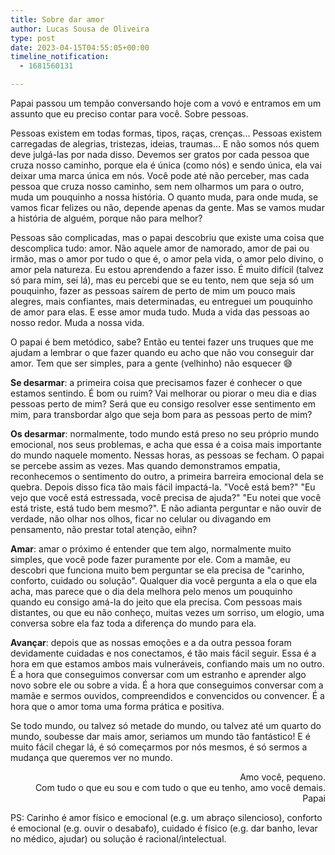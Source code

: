 ```yaml
---
title: Sobre dar amor
author: Lucas Sousa de Oliveira
type: post
date: 2023-04-15T04:55:05+00:00
timeline_notification:
  - 1681560131

---
```

Papai passou um tempão conversando hoje com a vovó e entramos em um assunto que eu preciso contar para você. Sobre pessoas.

Pessoas existem em todas formas, tipos, raças, crenças... Pessoas existem carregadas de alegrias, tristezas, ideias, traumas... E não somos nós quem deve julgá-las por nada disso. Devemos ser gratos por cada pessoa que cruza nosso caminho, porque ela é única (como nós) e sendo única, ela vai deixar uma marca única em nós. Você pode até não perceber, mas cada pessoa que cruza nosso caminho, sem nem olharmos um para o outro, muda um pouquinho a nossa história. O quanto muda, para onde muda, se vamos ficar felizes ou não, depende apenas da gente. Mas se vamos mudar a história de alguém, porque não para melhor?

Pessoas são complicadas, mas o papai descobriu que existe uma coisa que descomplica tudo: amor. Não aquele amor de namorado, amor de pai ou irmão, mas o amor por tudo o que é, o amor pela vida, o amor pelo divino, o amor pela natureza. Eu estou aprendendo a fazer isso. É muito difícil (talvez só para mim, sei lá), mas eu percebi que se eu tento, nem que seja só um pouquinho, fazer as pessoas saírem de perto de mim um pouco mais alegres, mais confiantes, mais determinadas, eu entreguei um pouquinho de amor para elas. E esse amor muda tudo. Muda a vida das pessoas ao nosso redor. Muda a nossa vida.

O papai é bem metódico, sabe? Então eu tentei fazer uns truques que me ajudam a lembrar o que fazer quando eu acho que não vou conseguir dar amor. Tem que ser simples, para a gente (velhinho) não esquecer 😅

**Se desarmar**: a primeira coisa que precisamos fazer é conhecer o que estamos sentindo. É bom ou ruim? Vai melhorar ou piorar o meu dia e dias pessoas perto de mim? Será que eu consigo resolver esse sentimento em mim, para transbordar algo que seja bom para as pessoas perto de mim?

**Os desarmar**: normalmente, todo mundo está preso no seu próprio mundo emocional, nos seus problemas, e acha que essa é a coisa mais importante do mundo naquele momento. Nessas horas, as pessoas se fecham. O papai se percebe assim as vezes. Mas quando demonstramos empatia, reconhecemos o sentimento do outro, a primeira barreira emocional dela se quebra. Depois disso fica tão mais fácil impactá-la. "Você está bem?" "Eu vejo que você está estressada, você precisa de ajuda?" "Eu notei que você está triste, está tudo bem mesmo?". E não adianta perguntar e não ouvir de verdade, não olhar nos olhos, ficar no celular ou divagando em pensamento, não prestar total atenção, eihn?

**Amar**: amar o próximo é entender que tem algo, normalmente muito simples, que você pode fazer puramente por ele. Com a mamãe, eu descobri que funciona muito bem perguntar se ela precisa de "carinho, conforto, cuidado ou solução". Qualquer dia você pergunta a ela o que ela acha, mas parece que o dia dela melhora pelo menos um pouquinho quando eu consigo amá-la do jeito que ela precisa. Com pessoas mais distantes, ou que eu não conheço, muitas vezes um sorriso, um elogio, uma conversa sobre ela faz toda a diferença do mundo para ela.

**Avançar**: depois que as nossas emoções e a da outra pessoa foram devidamente cuidadas e nos conectamos, é tão mais fácil seguir. Essa é a hora em que estamos ambos mais vulneráveis, confiando mais um no outro. É a hora que conseguimos conversar com um estranho e aprender algo novo sobre ele ou sobre a vida. É a hora que conseguimos conversar com a mamãe e sermos ouvidos, compreendidos e convencidos ou convencer. É a hora que o amor toma uma forma prática e positiva.

Se todo mundo, ou talvez só metade do mundo, ou talvez até um quarto do mundo, soubesse dar mais amor, seriamos um mundo tão fantástico! E é muito fácil chegar lá, é só começarmos por nós mesmos, é só sermos a mudança que queremos ver no mundo.

<p style="text-align: right">
  Amo você, pequeno. <br />Com tudo o que eu sou e com tudo o que eu tenho, amo você demais.<br />Papai
</p>

PS: Carinho é amor físico e emocional (e.g. um abraço silencioso), conforto é emocional (e.g. ouvir o desabafo), cuidado é físico (e.g. dar banho, levar no médico, ajudar) ou solução é racional/intelectual.